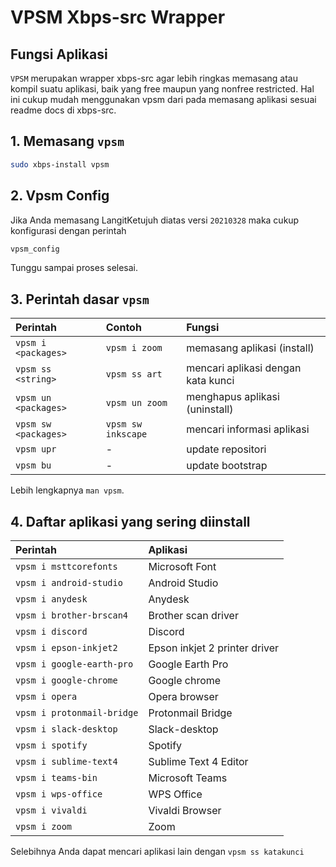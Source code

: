 # VPSM Xbps-src Wrapper

## Fungsi Aplikasi

`VPSM` merupakan wrapper xbps-src agar lebih ringkas memasang atau kompil suatu aplikasi, baik yang free maupun yang nonfree restricted. Hal ini cukup mudah menggunakan vpsm dari pada memasang aplikasi sesuai readme docs di xbps-src.

## 1. Memasang `vpsm`

```bash
sudo xbps-install vpsm
```

## 2. Vpsm Config

Jika Anda memasang LangitKetujuh diatas versi `20210328` maka cukup konfigurasi dengan perintah

```bash
vpsm_config
```

Tunggu sampai proses selesai.

## 3. Perintah dasar `vpsm`

Perintah              | Contoh              |Fungsi
 :---                 | :---                | :---
`vpsm i <packages>`   | `vpsm i zoom`       | memasang aplikasi (install)
`vpsm ss <string>`    | `vpsm ss art`       | mencari aplikasi dengan kata kunci
`vpsm un <packages>`  | `vpsm un zoom`      | menghapus aplikasi (uninstall)
`vpsm sw <packages>`  | `vpsm sw inkscape`  | mencari informasi aplikasi
`vpsm upr`            | -                   | update repositori
`vpsm bu`             | -                   | update bootstrap

Lebih lengkapnya `man vpsm`.

## 4. Daftar aplikasi yang sering diinstall

Perintah                  | Aplikasi
 :---                     | :--- 
`vpsm i msttcorefonts`    | Microsoft Font
`vpsm i android-studio`   | Android Studio
`vpsm i anydesk`          | Anydesk
`vpsm i brother-brscan4`  | Brother scan driver
`vpsm i discord`          | Discord
`vpsm i epson-inkjet2`    | Epson inkjet 2 printer driver
`vpsm i google-earth-pro` | Google Earth Pro
`vpsm i google-chrome`    | Google chrome
`vpsm i opera`            | Opera browser
`vpsm i protonmail-bridge`| Protonmail Bridge
`vpsm i slack-desktop`    | Slack-desktop
`vpsm i spotify`          | Spotify
`vpsm i sublime-text4`    | Sublime Text 4 Editor
`vpsm i teams-bin`        | Microsoft Teams
`vpsm i wps-office`       | WPS Office
`vpsm i vivaldi`          | Vivaldi Browser
`vpsm i zoom`             | Zoom

Selebihnya Anda dapat mencari aplikasi lain dengan `vpsm ss katakunci`
